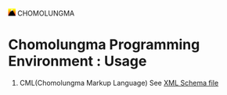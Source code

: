 <img src="document/image/icon.svg" width="15px" /> CHOMOLUNGMA

# Chomolungma Programming Environment : Usage
1. CML(Chomolungma Markup Language)
See [XML Schema file](document/cml.xsd)


